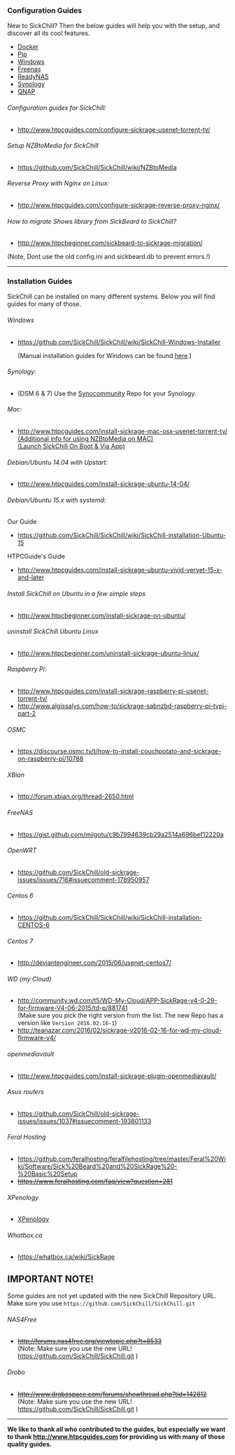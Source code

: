### Configuration Guides

New to SickChill? Then the below guides will help you with the setup, and discover all its cool features.

* [Docker](https://github.com/SickChill/SickChill/wiki/Docker)
* [Pip](https://github.com/SickChill/SickChill/wiki/Pip)
* [Windows](https://github.com/SickChill/SickChillInstaller/releases/latest)
* [Freenas](https://github.com/SickChill/SickChill/wiki/Freenas)
* [ReadyNAS](https://github.com/SickChill/SickChill/wiki/ReadyNAS)
* [Synology](https://github.com/SickChill/SickChill/wiki/Synology)
* [QNAP](https://github.com/OneCDOnly/sherpa)

###### Configuration guides for SickChill:
* http://www.htpcguides.com/configure-sickrage-usenet-torrent-tv/

###### Setup NZBtoMedia for SickChill
* https://github.com/SickChill/SickChill/wiki/NZBtoMedia

###### Reverse Proxy with Nginx on Linux:
* http://www.htpcguides.com/configure-sickrage-reverse-proxy-nginx/

###### How to migrate Shows library from SickBeard to SickChill?
* http://www.htpcbeginner.com/sickbeard-to-sickrage-migration/

(Note, Dont use the old config.ini and sickbeard.db to prevent errors.!)

--------------------
### Installation Guides

SickChill can be installed on many different systems. Below you will find guides for many of those.

###### Windows
* https://github.com/SickChill/SickChill/wiki/SickChill-Windows-Installer

  (Manual installation guides for Windows can be found [here](https://github.com/SickChill/SickChill/wiki/SickChill-Windows-Installer#manual-installation-guides-for-windows).)

###### Synology:

* (DSM 6 & 7) Use the [Synocommunity](https://synocommunity.com/#easy-install) Repo for your Synology.

###### Mac:
* http://www.htpcguides.com/install-sickrage-mac-osx-usenet-torrent-tv/  
[(Additional info for using NZBtoMedia on MAC)](https://gist.github.com/XxUnkn0wnxX/bf3d848232f4a71b6556)    
[(Launch SickChill On Boot & Via App)](https://gist.github.com/XxUnkn0wnxX/d199daecc5c414174cf9)  

###### Debian/Ubuntu 14.04 with Upstart:
* http://www.htpcguides.com/install-sickrage-ubuntu-14-04/

###### Debian/Ubuntu 15.x with systemd:
Our Guide
* https://github.com/SickChill/SickChill/wiki/SickChill-installation-Ubuntu-15

HTPCGuide's Guide
* http://www.htpcguides.com/install-sickrage-ubuntu-vivid-vervet-15-x-and-later

###### Install SickChill on Ubuntu in a few simple steps  
* http://www.htpcbeginner.com/install-sickrage-on-ubuntu/  

###### uninstall SickChill Ubuntu Linux
* http://www.htpcbeginner.com/uninstall-sickrage-ubuntu-linux/

###### Raspberry Pi:
* http://www.htpcguides.com/install-sickrage-raspberry-pi-usenet-torrent-tv/
* http://www.algissalys.com/how-to/sickrage-sabnzbd-raspberry-pi-tvpi-part-2  

###### OSMC 
* https://discourse.osmc.tv/t/how-to-install-couchpotato-and-sickrage-on-raspberry-pi/10788

###### XBian
* http://forum.xbian.org/thread-2650.html  

###### FreeNAS
* https://gist.github.com/miigotu/c9b7994639cb29a2514a696bef12220a  

###### OpenWRT
* https://github.com/SickChill/old-sickrage-issues/issues/716#issuecomment-178950957

###### Centos 6
* https://github.com/SickChill/SickChill/wiki/SickChill-installation-CENTOS-6

###### Centos 7
* http://deviantengineer.com/2015/06/usenet-centos7/

###### WD (my Cloud)  
* http://community.wd.com/t5/WD-My-Cloud/APP-SickRage-v4-0-29-for-firmware-V4-06-2015/td-p/881741  
(Make sure you pick the right version from the list. The new Repo has a version like `Version 2016.02.16-1`)  
* http://teanazar.com/2016/02/sickrage-v2016-02-16-for-wd-my-cloud-firmware-v4/  

###### openmediavault
* http://www.htpcguides.com/install-sickrage-plugin-openmediavault/  

###### Asus routers
* https://github.com/SickChill/old-sickrage-issues/issues/1037#issuecomment-193801133

###### Feral Hosting  
* https://github.com/feralhosting/feralfilehosting/tree/master/Feral%20Wiki/Software/Sick%20Beard%20and%20SickRage%20-%20Basic%20Setup   
* ~~https://www.feralhosting.com/faq/view?question=281~~  

###### XPenology  
* [XPenology](https://idmedia.no/general/sickrage-dead-long-live-sickrage/)  

###### Whatbox.ca
* https://whatbox.ca/wiki/SickRage


## IMPORTANT NOTE!  
Some guides are not yet updated with the new SickChill Repository URL.  
Make sure you use `https://github.com/SickChill/SickChill.git`  


###### NAS4Free  
* ~~http://forums.nas4free.org/viewtopic.php?t=8533~~  
(Note: Make sure you use the new URL! https://github.com/SickChill/SickChill.git )  

###### Drobo
* ~~http://www.drobospace.com/forums/showthread.php?tid=142812~~  
(Note: Make sure you use the new URL! https://github.com/SickChill/SickChill.git )  

------------
**We like to thank all who contributed to the guides, but especially we want to thank http://www.htpcguides.com for providing us with many of those quality guides.**
